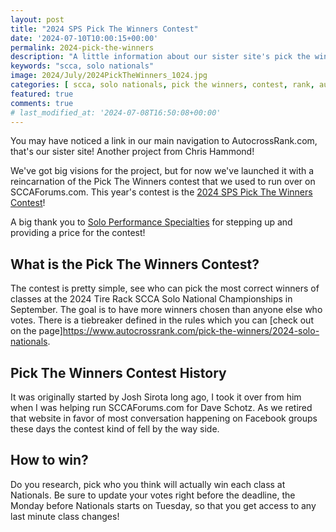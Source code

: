 ```yaml
---
layout: post
title: "2024 SPS Pick The Winners Contest"
date: '2024-07-10T10:00:15+00:00'
permalink: 2024-pick-the-winners
description: "A little information about our sister site's pick the winners contest"
keywords: "scca, solo nationals"
image: 2024/July/2024PickTheWinners_1024.jpg
categories: [ scca, solo nationals, pick the winners, contest, rank, autocrossrank ]
featured: true
comments: true
# last_modified_at: '2024-07-08T16:50:08+00:00'
---
```

You may have noticed a link in our main navigation to AutocrossRank.com, that's our sister site! Another project from Chris Hammond!

We've got big visions for the project, but for now we've launched it with a reincarnation of the Pick The Winners contest that we used to run over on SCCAForums.com. This year's contest is the [2024 SPS Pick The Winners Contest](https://www.autocrossrank.com/pick-the-winners/2024-solo-nationals)!

A big thank you to [Solo Performance Specialties](https://www.soloperformance.com/) for stepping up and providing a price for the contest! 

## What is the Pick The Winners Contest?
The contest is pretty simple, see who can pick the most correct winners of classes at the 2024 Tire Rack SCCA Solo National Championships in September. The goal is to have more winners chosen than anyone else who votes. There is a tiebreaker defined in the rules which you can [check out on the page]https://www.autocrossrank.com/pick-the-winners/2024-solo-nationals.


## Pick The Winners Contest History

It was originally started by Josh Sirota long ago, I took it over from him when I was helping run SCCAForums.com for Dave Schotz. As we retired that website in favor of most conversation happening on Facebook groups these days the contest kind of fell by the way side. 

## How to win?
Do you research, pick who you think will actually win each class at Nationals. Be sure to update your votes right before the deadline, the Monday before Nationals starts on Tuesday, so that you get access to any last minute class changes!